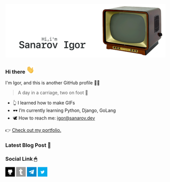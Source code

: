 [![GitHub Banner Sanarov](./assets/GitHubHeaderSanarov.gif)](https://sanarov.dev)
### Hi there <a href="https://sanarov.dev"><img src="./assets/hi.gif" width="25" height="25"></a>

I'm Igor, and this is another GitHub profile 🤦‍♂️

> A day in a carriage, two on foot 🤙

* 👆 I learned how to make GIFs
* 🕶 I’m currently learning Python, Django, GoLang
* 🕊 How to reach me: <igor@sanarov.dev>

👉 [Check out my portfolio.](https://sanarov.dev/portfolio/ "Portfolio")

### Latest Blog Post 📣

<!-- BLOG-POST-LIST:START -->
<!-- BLOG-POST-LIST:END -->

### Social Link 🖱

<a href="https://github.com/sanarov"><img src="./assets/icon/github.png" width="30" height="30"></a>
<a href="https://blog.sanarov.dev/"><img src="./assets/icon/teletype.png" width="30" height="30"></a>
<a href="https://t.me/sanarov_dev"><img src="./assets/icon/telegram.jpg" width="30" height="30"></a>
<a href="https://twitter.com/sanarov_dev"><img src="./assets/icon/twitter.png" width="30" height="30"></a>
